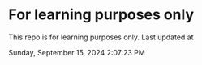 # For learning purposes only
This repo is for learning purposes only.
Last updated at

Sunday, September 15, 2024 2:07:23 PM

